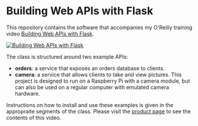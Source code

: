 Building Web APIs with Flask
============================

This repository contains the software that accompanies my O'Reilly training video [Building Web APIs with Flask](https://www.oreilly.com/library/view/building-web-apis/9781491912393/).

[![Building Web APIs with Flask](http://img.youtube.com/vi/kO8zr-HO8GA/0.jpg)](https://www.oreilly.com/library/view/building-web-apis/9781491912393/)

The class is structured around two example APIs:

- **orders**: a service that exposes an orders database to clients.
- **camera**: a service that allows clients to take and view pictures. This project is designed to run on a Raspberry Pi with a camera module, but can also be used on a regular computer with emulated camera hardware.

Instructions on how to install and use these examples is given in the appropraite segments of the class. Please visit the [product page](https://www.oreilly.com/library/view/building-web-apis/9781491912393/) to see the contents of this video.
